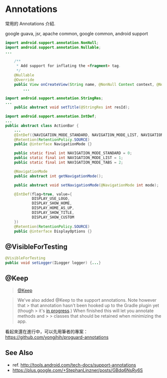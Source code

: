 # Annotations

常用的 Annotations 介紹.

google guava, jsr, apache common, google common, android support

```java
import android.support.annotation.NonNull;
import android.support.annotation.Nullable;
...
    
    /**
     * Add support for inflating the <fragment> tag.
     */
    @Nullable
    @Override
    public View onCreateView(String name, @NonNull Context context, @NonNull AttributeSet attrs) {
        ...
```

```java
import android.support.annotation.StringRes;
...
    public abstract void setTitle(@StringRes int resId);
```

```java
import android.support.annotation.IntDef;
...
public abstract class ActionBar {
    ...
    @IntDef({NAVIGATION_MODE_STANDARD, NAVIGATION_MODE_LIST, NAVIGATION_MODE_TABS})
    @Retention(RetentionPolicy.SOURCE)
    public @interface NavigationMode {}

    public static final int NAVIGATION_MODE_STANDARD = 0;
    public static final int NAVIGATION_MODE_LIST = 1;
    public static final int NAVIGATION_MODE_TABS = 2;

    @NavigationMode
    public abstract int getNavigationMode();

    public abstract void setNavigationMode(@NavigationMode int mode);
```

```java
    @IntDef(flag=true, value={
            DISPLAY_USE_LOGO,
            DISPLAY_SHOW_HOME,
            DISPLAY_HOME_AS_UP,
            DISPLAY_SHOW_TITLE,
            DISPLAY_SHOW_CUSTOM
    })
    @Retention(RetentionPolicy.SOURCE)
    public @interface DisplayOptions {}
```

## @VisibleForTesting

```java
@VisibleForTesting
public void setLogger(ILogger logger) {...}
```

## @Keep

> [@Keep](http://tools.android.com/tech-docs/support-annotations#TOC-Keep)

> We've also added @Keep to the support annotations. Note however that > that annotation hasn't been hooked up to the Gradle plugin yet (though > it's [in progress](https://android-review.googlesource.com/#/c/152983/).) When finished this will let you annotate methods and > > classes that should be retained when minimizing the app.

看起來還在進行中，可以先用筆者的專案：https://github.com/yongjhih/proguard-annotations


## See Also

* ref. http://tools.android.com/tech-docs/support-annotations
* https://plus.google.com/+StephanLinzner/posts/GBdq6NsRy6S
